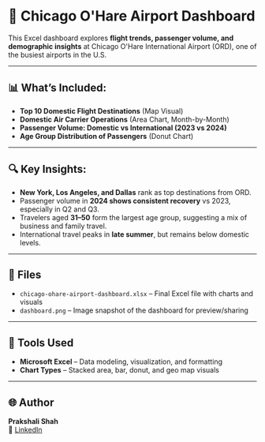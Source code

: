 # 🛫 Chicago O'Hare Airport Dashboard

This Excel dashboard explores **flight trends, passenger volume, and demographic insights** at Chicago O'Hare International Airport (ORD), one of the busiest airports in the U.S.

---

## 📊 What’s Included:
- **Top 10 Domestic Flight Destinations** (Map Visual)
- **Domestic Air Carrier Operations** (Area Chart, Month-by-Month)
- **Passenger Volume: Domestic vs International (2023 vs 2024)**  
- **Age Group Distribution of Passengers** (Donut Chart)

---

## 🔍 Key Insights:
- **New York, Los Angeles, and Dallas** rank as top destinations from ORD.
- Passenger volume in **2024 shows consistent recovery** vs 2023, especially in Q2 and Q3.
- Travelers aged **31–50** form the largest age group, suggesting a mix of business and family travel.
- International travel peaks in **late summer**, but remains below domestic levels.

---

## 📁 Files
- `chicago-ohare-airport-dashboard.xlsx` – Final Excel file with charts and visuals
- `dashboard.png` – Image snapshot of the dashboard for preview/sharing

---

## 🧠 Tools Used
- **Microsoft Excel** – Data modeling, visualization, and formatting
- **Chart Types** – Stacked area, bar, donut, and geo map visuals

---

## 🌐 Author
**Prakshali Shah**  
🔗 [LinkedIn](https://linkedin.com/in/prakshalishah)


